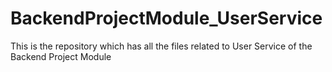 # BackendProjectModule_UserService
This is the repository which has all the files related to User Service of the Backend Project Module
